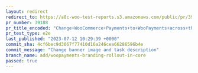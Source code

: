```yaml
---
layout: redirect
redirect_to: https://a8c-woo-test-reports.s3.amazonaws.com/public/pr/39188/e2e/index.html
pr_number: 39188
pr_title_encoded: "Change+WooCommerce+Payments+to+WooPayments+across+the+WC+Core"
pr_test_type: e2e
last_published: "2023-07-12 10:29:39 +0000"
commit_sha: 4cf6bec9d3067f77410d16a246cea66286596b4e
commit_message: "Change banner image and task description"
branch_name: add/woopayments-branding-rollout-in-core
passed: true
---
```

